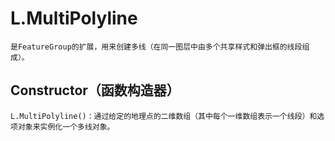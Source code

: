 #   L.MultiPolyline
    是FeatureGroup的扩展，用来创建多线（在同一图层中由多个共享样式和弹出框的线段组成）。
##  Constructor（函数构造器）
    L.MultiPolyline()：通过给定的地理点的二维数组（其中每个一维数组表示一个线段）和选项对象来实例化一个多线对象。